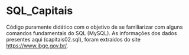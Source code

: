 # SQL_Capitais
 Código puramente didático com o objetivo de se familiarizar com alguns comandos fundamentais do SQL (MySQL). As informações dos dados presentes aqui (capitais02.sql), foram extraídos do site https://www.ibge.gov.br/.
